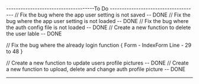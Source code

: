﻿



-------------------------------------To Do -------------------------------------
// Fix the bug where the app user setting is not saved -- DONE
// Fix the bug where the app user setting is not loaded -- DONE
// Fix the bug where the auth config file is not loaded -- DONE
// Create a new function to delete the user lable -- DONE

// Fix the bug where the already login function {
            Form - IndexForm 
            Line - 29 to 48
           }


// Create a new function to update users profile pictures -- DONE
// Create a new function to upload, delete and change auth profile picture -- DONE

--------------------------------------------------------------------------------

